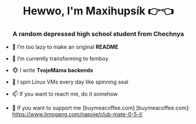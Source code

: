 <h1 align="center">Hewwo, I'm Maxihupsík 👉👈 </h1>
<h3 align="center">A random depressed high school student from Chechnya</h3>

- 🥱 I’m too lazy to make an original **README**

- 👸 I’m currently transforming to femboy

- 🐵 I write **TvojeMáma backends**

- 🐧 I spin Linux VMs every day like spinning seal

- 📫 If you want to reach me, do it somehow

- 💸 If you want to support me [buymeacoffee.com] 
[buymeacoffee.com]: https://www.limogang.com/napoje/club-mate-0-5-l/
